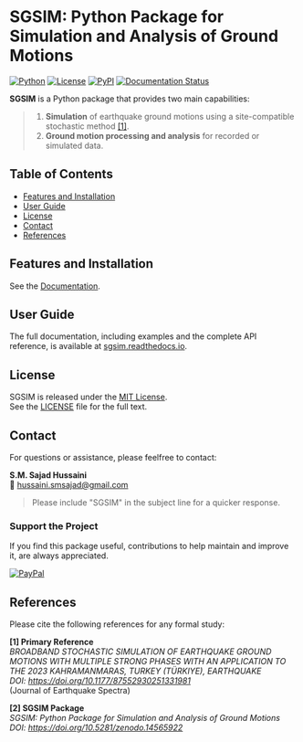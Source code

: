 # SGSIM: Python Package for Simulation and Analysis of Ground Motions

[![Python](https://img.shields.io/badge/python-3.10+-blue.svg)](https://www.python.org/downloads/)
[![License](https://img.shields.io/badge/license-MIT-blue.svg)](https://opensource.org/licenses/MIT)
[![PyPI](https://img.shields.io/pypi/v/sgsim.svg)](https://pypi.org/project/sgsim)
[![Documentation Status](https://readthedocs.org/projects/sgsim/badge/?version=latest)](https://sgsim.readthedocs.io/en/latest/?badge=latest)

**SGSIM** is a Python package that provides two main capabilities:  
> 1. **Simulation** of earthquake ground motions using a site-compatible stochastic method [[1]](#references).  
> 2. **Ground motion processing and analysis** for recorded or simulated data.


## Table of Contents
- [Features and Installation](#features-and-installation)
- [User Guide](#user-guide)
- [License](#license)
- [Contact](#contact)
- [References](#references)

## Features and Installation

See the [Documentation](https://sgsim.readthedocs.io/en/latest/?badge=latest).

## User Guide

The full documentation, including examples and the complete API reference, is available at [sgsim.readthedocs.io](https://sgsim.readthedocs.io/en/latest/?badge=latest).


## License

SGSIM is released under the [MIT License](https://opensource.org/licenses/MIT).  
See the [LICENSE](LICENSE) file for the full text.

## Contact

For questions or assistance, please feelfree to contact:

**S.M. Sajad Hussaini**  
📧 [hussaini.smsajad@gmail.com](mailto:hussaini.smsajad@gmail.com)

> Please include "SGSIM" in the subject line for a quicker response.

### Support the Project

If you find this package useful, contributions to help maintain and improve it, are always appreciated.

[![PayPal](https://img.shields.io/badge/PayPal-Donate-blue.svg)](https://www.paypal.com/paypalme/sajadhussaini)

## References

Please cite the following references for any formal study:  

**[1] Primary Reference**  
*BROADBAND STOCHASTIC SIMULATION OF EARTHQUAKE GROUND MOTIONS WITH MULTIPLE STRONG PHASES WITH AN APPLICATION TO THE 2023 KAHRAMANMARAS, TURKEY (TÜRKIYE), EARTHQUAKE*  
*DOI: https://doi.org/10.1177/87552930251331981*  
(Journal of Earthquake Spectra)

**[2] SGSIM Package**  
*SGSIM: Python Package for Simulation and Analysis of Ground Motions*  
*DOI: https://doi.org/10.5281/zenodo.14565922*
